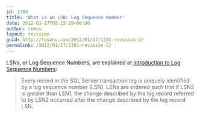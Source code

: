 ```yaml
---
id: 1384
title: 'What is an LSN: Log Sequence Number'
date: 2012-01-17T09:15:19+00:00
author: remus
layout: revision
guid: http://rusanu.com/2012/01/17/1381-revision-2/
permalink: /2012/01/17/1381-revision-2/
---
```

LSNs, or Log Sequence Numbers, are explained at <a href="http://msdn.microsoft.com/en-us/library/ms190411.aspx" target="_blank">Introduction to Log Sequence Numbers</a>:

> Every record in the SQL Server transaction log is uniquely identified by a log sequence number (LSN). LSNs are ordered such that if LSN2 is greater than LSN1, the change described by the log record referred to by LSN2 occurred after the change described by the log record LSN.